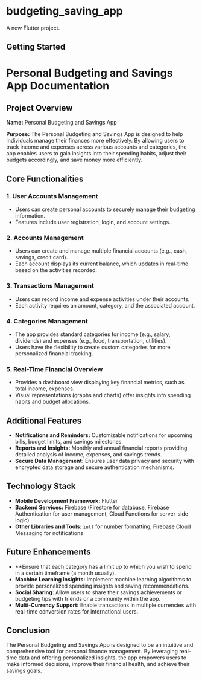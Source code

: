 # budgeting_saving_app

A new Flutter project.

## Getting Started


# Personal Budgeting and Savings App Documentation

## Project Overview

**Name:** Personal Budgeting and Savings App

**Purpose:** 
The Personal Budgeting and Savings App is designed to help individuals manage their finances more effectively. By allowing users to track income and expenses across various accounts and categories, the app enables users to gain insights into their spending habits, adjust their budgets accordingly, and save money more efficiently.

## Core Functionalities

### 1. User Accounts Management
- Users can create personal accounts to securely manage their budgeting information.
- Features include user registration, login, and account settings.

### 2. Accounts Management
- Users can create and manage multiple financial accounts (e.g., cash, savings, credit card).
- Each account displays its current balance, which updates in real-time based on the activities recorded.

### 3. Transactions Management
- Users can record income and expense activities under their accounts.
- Each activity requires an amount, category, and the associated account.

### 4. Categories Management
- The app provides standard categories for income (e.g., salary, dividends) and expenses (e.g., food, transportation, utilities).
- Users have the flexibility to create custom categories for more personalized financial tracking.

### 5. Real-Time Financial Overview
- Provides a dashboard view displaying key financial metrics, such as total income, expenses.
- Visual representations (graphs and charts) offer insights into spending habits and budget allocations.

## Additional Features

- **Notifications and Reminders:** Customizable notifications for upcoming bills, budget limits, and savings milestones.
- **Reports and Insights:** Monthly and annual financial reports providing detailed analysis of income, expenses, and savings trends.
- **Secure Data Management:** Ensures user data privacy and security with encrypted data storage and secure authentication mechanisms.

## Technology Stack

- **Mobile Development Framework:** Flutter
- **Backend Services:** Firebase (Firestore for database, Firebase Authentication for user management, Cloud Functions for server-side logic)
- **Other Libraries and Tools:** `intl` for number formatting, Firebase Cloud Messaging for notifications

## Future Enhancements

- **Ensure that each category has a limit up to which you wish to spend in a certain timeframe (a month usually).
- **Machine Learning Insights:** Implement machine learning algorithms to provide personalized spending insights and saving recommendations.
- **Social Sharing:** Allow users to share their savings achievements or budgeting tips with friends or a community within the app.
- **Multi-Currency Support:** Enable transactions in multiple currencies with real-time conversion rates for international users.
  

## Conclusion

The Personal Budgeting and Savings App is designed to be an intuitive and comprehensive tool for personal finance management. By leveraging real-time data and offering personalized insights, the app empowers users to make informed decisions, improve their financial health, and achieve their savings goals.
